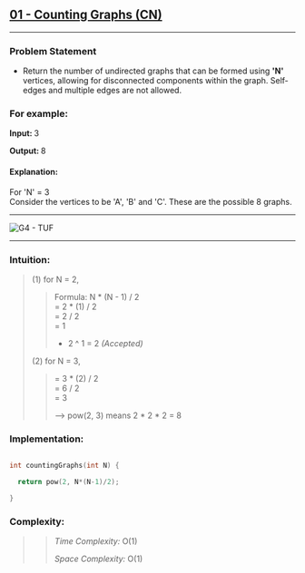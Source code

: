 ## [01 - Counting Graphs (CN)](https://www.codingninjas.com/studio/problems/counting-graphs_8357237) 
-----------------------------------------

### Problem Statement

  - Return the number of undirected graphs that can be formed using <b> 'N' </b> vertices, allowing for disconnected components within the graph. Self-edges and multiple edges are not allowed.

### For example:

<b> Input: </b> 3

<b> Output: </b> 8


#### Explanation:
For 'N' = 3
<br>
Consider the vertices to be 'A', 'B' and 'C'.
These are the possible 8 graphs.

-------------------------------------------------------------------------------

![G4 - TUF](https://drive.google.com/uc?id=19i3zpdBv5-8-4UnMZyzxnG8gFXV3_9ei)

-------------------------------------------------------------------------------


### Intuition:
>
> (1) for N = 2,
>>
>> Formula: N * (N - 1) / 2  <br>
>>    = 2 * (1) / 2  <br>
>>    = 2 / 2   <br>
>>    = 1
>>
>>  - 2 ^ 1 = 2  <em> (Accepted) </em>
>
>
> (2) for N = 3,
>
>>   = 3 * (2) / 2   <br>
>>   = 6 / 2         <br>
>>   = 3
>>
>> --> pow(2, 3) means 2 * 2 * 2 
>>   = 8 
>
>



### Implementation:

```cpp

int countingGraphs(int N) {

  return pow(2, N*(N-1)/2);

}
```


### Complexity:
>> <em> Time Complexity:</em>  O(1)
>>   
>> <em> Space Complexity: </em> O(1)
>>

